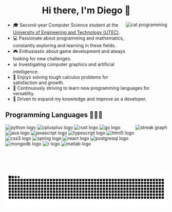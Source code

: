 <h1 align="center">Hi there, I'm Diego 👋</h1>

<img src="https://media.tenor.com/DimzPZMypFcAAAAM/laptop.gif" height="165" align="right" alt="cat programming" />

<ul>
    <li>🎓 Second-year Computer Science student at the <a href="https://www.utec.edu.pe/">University of Engineering and Technology (UTEC)</a>.</li>
    <li>💻 Passionate about programming and mathematics, constantly exploring and learning in these fields.</li>
    <li>🎮 Enthusiastic about game development and always looking for new challenges.</li>
    <li>📊 Investigating computer graphics and artificial intelligence.</li>
    <li>🧮 Enjoys solving tough calculus problems for satisfaction and growth.</li>
    <li>🌟 Continuously striving to learn new programming languages for versatility.</li>
    <li>🚀 Driven to expand my knowledge and improve as a developer.</li>
</ul>

<h2>Programming Languages 👨🏻‍💻</h2>

<img src="https://streak-stats.demolab.com?user=dfigueroaw&locale=en&mode=daily&theme=nord&hide_border=true&border_radius=10" height="150" align="right" alt="streak graph"/>

<div>
    <img src="https://skillicons.dev/icons?i=py" height="50" alt="python logo" />
    <img src="https://skillicons.dev/icons?i=cpp" height="50" alt="cplusplus logo" />
    <img src="https://skillicons.dev/icons?i=rust" height="50" alt="rust logo" />
    <img src="https://skillicons.dev/icons?i=go" height="50" alt="go logo" />
    <img src="https://skillicons.dev/icons?i=java" height="50" alt="java logo" />
    <img src="https://skillicons.dev/icons?i=js" height="50" alt="javascript logo" />
    <img src="https://skillicons.dev/icons?i=ts" height="50" alt="typescript logo" />
    <img src="https://skillicons.dev/icons?i=html" height="50" alt="html5 logo" />
    <img src="https://skillicons.dev/icons?i=css" height="50" alt="css3 logo" />
    <img src="https://skillicons.dev/icons?i=spring" height="50" alt="spring logo" />
    <img src="https://skillicons.dev/icons?i=react" height="50" alt="react logo" />
    <img src="https://skillicons.dev/icons?i=postgres" height="50" alt="postgresql logo" />
    <img src="https://skillicons.dev/icons?i=mongodb" height="50" alt="mongodb logo" />
    <img src="https://skillicons.dev/icons?i=r" height="50" alt="r logo" />
    <img src="https://skillicons.dev/icons?i=matlab" height="50" alt="matlab logo" />
</div>

<div align="center">
    <picture>
        <source media="(prefers-color-scheme: dark)" srcset="https://raw.githubusercontent.com/dfigueroaw/dfigueroaw/output/snake-dark.svg" />
        <source media="(prefers-color-scheme: light)" srcset="https://raw.githubusercontent.com/dfigueroaw/dfigueroaw/output/snake-light.svg" />
        <img alt="GitHub contribution snake animation" src="https://raw.githubusercontent.com/dfigueroaw/dfigueroaw/output/snake-dark.svg" />
    </picture>
</div>
